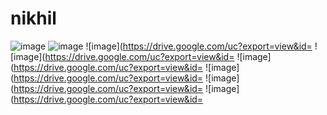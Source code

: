 # nikhil
![image](https://drive.google.com/uc?export=view&id=165PeaqaFRGb8ADMmp4iG9kA5WJQ4xnCu)
![image](https://drive.google.com/uc?export=view&id=1IcZ1VFQ3qg4abMULA_IoGR9u_R1fKrkM)
![image](https://drive.google.com/uc?export=view&id=
![image](https://drive.google.com/uc?export=view&id=
![image](https://drive.google.com/uc?export=view&id=
![image](https://drive.google.com/uc?export=view&id=
![image](https://drive.google.com/uc?export=view&id=
![image](https://drive.google.com/uc?export=view&id=
